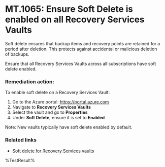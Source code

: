 # MT.1065: Ensure Soft Delete is enabled on all Recovery Services Vaults

Soft delete ensures that backup items and recovery points are retained for a period after deletion. This protects against accidental or malicious deletion of backups.

Ensure that all Recovery Services Vaults across all subscriptions have soft delete enabled.

### Remediation action:

To enable soft delete on a Recovery Services Vault:
1. Go to the Azure portal: https://portal.azure.com
2. Navigate to **Recovery Services Vaults**
3. Select the vault and go to **Properties**
4. Under **Soft Delete**, ensure it is set to **Enabled**

Note: New vaults typically have soft delete enabled by default.

### Related links

* [Soft delete for Recovery Services vaults](https://learn.microsoft.com/en-us/azure/backup/backup-azure-security-feature-cloud)

<!--- Results --->  
%TestResult%
